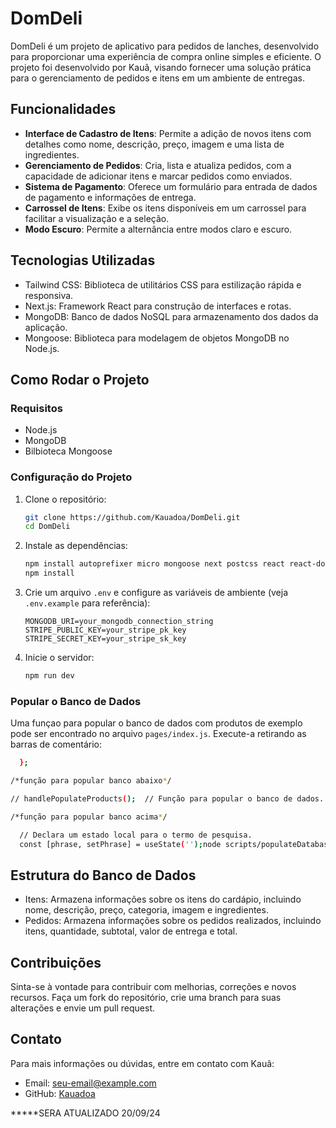 # DomDeli

DomDeli é um projeto de aplicativo para pedidos de lanches, desenvolvido para proporcionar uma experiência de compra online simples e eficiente. O projeto foi desenvolvido por Kauã, visando fornecer uma solução prática para o gerenciamento de pedidos e itens em um ambiente de entregas.

## Funcionalidades

- **Interface de Cadastro de Itens**: Permite a adição de novos itens com detalhes como nome, descrição, preço, imagem e uma lista de ingredientes.
- **Gerenciamento de Pedidos**: Cria, lista e atualiza pedidos, com a capacidade de adicionar itens e marcar pedidos como enviados.
- **Sistema de Pagamento**: Oferece um formulário para entrada de dados de pagamento e informações de entrega.
- **Carrossel de Itens**: Exibe os itens disponíveis em um carrossel para facilitar a visualização e a seleção.
- **Modo Escuro**: Permite a alternância entre modos claro e escuro.
## Tecnologias Utilizadas

- Tailwind CSS: Biblioteca de utilitários CSS para estilização rápida e responsiva.
- Next.js: Framework React para construção de interfaces e rotas.
- MongoDB: Banco de dados NoSQL para armazenamento dos dados da aplicação.
- Mongoose: Biblioteca para modelagem de objetos MongoDB no Node.js.


## Como Rodar o Projeto

### Requisitos

- Node.js
- MongoDB
- Bilbioteca Mongoose

### Configuração do Projeto

1. Clone o repositório:
   ```bash
   git clone https://github.com/Kauadoa/DomDeli.git
   cd DomDeli
   ```

2. Instale as dependências:
   ```bash
   npm install autoprefixer micro mongoose next postcss react react-dom react-slick slick-carousel stripe sweetalert2 multer formidable tailwind-scrollbar-hide tailwindcss use-local-storage-state
   npm install
   ```

3. Crie um arquivo `.env` e configure as variáveis de ambiente (veja `.env.example` para referência):
   ```plaintext
   MONGODB_URI=your_mongodb_connection_string
   STRIPE_PUBLIC_KEY=your_stripe_pk_key
   STRIPE_SECRET_KEY=your_stripe_sk_key
   ```

4. Inicie o servidor:
   ```bash
   npm run dev
   ```

### Popular o Banco de Dados

Uma funçao para popular o banco de dados com produtos de exemplo pode ser encontrado no arquivo `pages/index.js`. Execute-a retirando as barras de comentário:
```bash
  };

/*função para popular banco abaixo*/

// handlePopulateProducts();  // Função para popular o banco de dados. /*Retire as barras do começo esta linha de comando e recarregue a pagina inicial, volte e adicione-as novamente para funcionamento o correto do projeto*/  

/*função para popular banco acima*/

  // Declara um estado local para o termo de pesquisa.
  const [phrase, setPhrase] = useState('');node scripts/populateDatabase.js
```

## Estrutura do Banco de Dados

- Itens: Armazena informações sobre os itens do cardápio, incluindo nome, descrição, preço, categoria, imagem e ingredientes.
- Pedidos: Armazena informações sobre os pedidos realizados, incluindo itens, quantidade, subtotal, valor de entrega e total.

## Contribuições

Sinta-se à vontade para contribuir com melhorias, correções e novos recursos. Faça um fork do repositório, crie uma branch para suas alterações e envie um pull request.

## Contato

Para mais informações ou dúvidas, entre em contato com Kauã:
- Email: [seu-email@example.com](mailto:seu-email@example.com)
- GitHub: [Kauadoa](https://github.com/Kauadoa)

*****SERA ATUALIZADO 20/09/24
